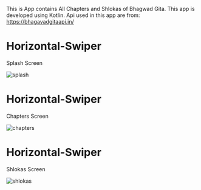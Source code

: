 This is App contains All Chapters and Shlokas of Bhagwad Gita.
This app is developed using Kotlin.
Api used in this app are from:
https://bhagavadgitaapi.in/


# Horizontal-Swiper
Splash Screen

![splash](https://github.com/vandannandwana/Bhagwad-Gita/assets/144916127/484edab7-f6d7-42ee-ade2-f608aa45bf74)


# Horizontal-Swiper
Chapters Screen

![chapters](https://github.com/vandannandwana/Bhagwad-Gita/assets/144916127/dca23c1a-5060-4f02-809a-4e58e0fdba04)

# Horizontal-Swiper
Shlokas Screen

![shlokas](https://github.com/vandannandwana/Bhagwad-Gita/assets/144916127/d77c3667-42fa-4848-81f8-1dba7a328745)

